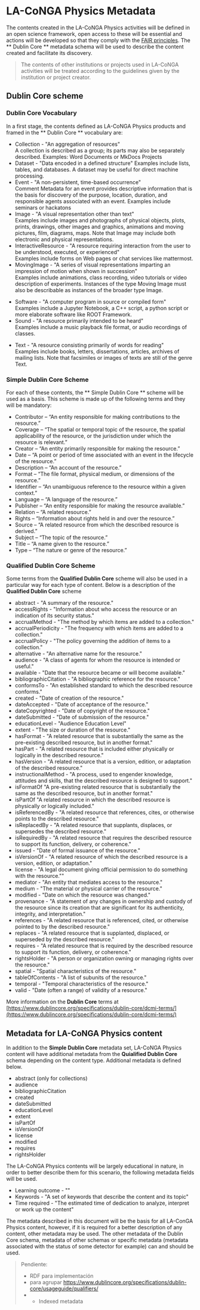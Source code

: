 # LA-CoNGA Physics Metadata

The contents created in the LA-CoNGA Physics activities will be defined in an open science framework, open access to these will be essential and actions will be developed so that they comply with the [FAIR principles](https://www.go-fair.org/fair-principles/). The ** Dublin Core ** metadata schema will be used to describe the content created and facilitate its discovery.

> The contents of other institutions or projects used in LA-CoNGA activities will be treated according to the guidelines given by the institution or project creator.

## Dublin Core scheme


### Dublin Core Vocabulary

In a first stage, the contents defined as LA-CoNGA Physics products and framed in the ** Dublin Core ** vocabulary are:

- Collection - "An aggregation of resources"  
A collection is described as a group; its parts may also be separately described. Examples: Word Documents or MkDocs Projects
- Dataset - "Data encoded in a defined structure"
Examples include lists, tables, and databases. A dataset may be useful for direct machine processing.
- Event - "A non-persistent, time-based occurrence"   
Comment Metadata for an event provides descriptive information that is the basis for discovery of the purpose, location, duration, and responsible agents associated with an event. Examples include seminars or hackatons
- Image - "A visual representation other than text"   
Examples include images and photographs of physical objects, plots, prints, drawings, other images and graphics, animations and moving pictures, film, diagrams, maps. Note that Image may include both electronic and physical representations.
- InteractiveResource - "A resource requiring interaction from the user to be understood, executed, or experienced"  
Examples include forms on Web pages or chat services like mattermost.
- MovingImage - "A series of visual representations imparting an impression of motion when shown in succession"   
Examples include animations, class recording, video tutorials or video description of experiments. Instances of the type Moving Image must also be describable as instances of the broader type Image.
<!--- PhysicalObject - "An inanimate, three-dimensional object or substance"  -
Note that digital representations of, or surrogates for, these objects should use Image, Text or one of the other types.
- Service - "A system that provides one or more functions"  -
Examples include a photocopying service, a banking service, an authentication service, interlibrary loans, a Z39.50 or Web server.-->
- Software - "A computer program in source or compiled form"  
Examples include a Jupyter Notebook, a C++ script, a python script or more elaborate software like ROOT Framework.
- Sound - "A resource primarily intended to be heard"   
Examples include a music playback file format, or audio recordings of classes.
<!---
- StillImage - "A static visual representation"   -
Examples include paintings, drawings, graphic designs, plans and maps. Recommended best practice is to assign the type Text to images of textual materials. Instances of the type Still Image must also be describable as instances of the broader type Image.-->
- Text - "A resource consisting primarily of words for reading"   
Examples include books, letters, dissertations, articles, archives of mailing lists. Note that facsimiles or images of texts are still of the genre Text.

### Simple Dublin Core Scheme

For each of these contents, the ** Simple Dublin Core ** scheme will be used as a basis. This scheme is made up of the following terms and they will be mandatory:

- Contributor – “An entity responsible for making contributions to the resource.”
- Coverage – “The spatial or temporal topic of the resource, the spatial applicability of the resource, or the jurisdiction under which the resource is relevant.”
- Creator – “An entity primarily responsible for making the resource.”
- Date – “A point or period of time associated with an event in the lifecycle of the resource.”
- Description – “An account of the resource.”
- Format – “The file format, physical medium, or dimensions of the resource.”
- Identifier – “An unambiguous reference to the resource within a given context.”
- Language – “A language of the resource.”
- Publisher – “An entity responsible for making the resource available.”
- Relation – “A related resource.”
- Rights – “Information about rights held in and over the resource.”
- Source – “A related resource from which the described resource is derived.”
- Subject – “The topic of the resource.”
- Title – “A name given to the resource.”
- Type – “The nature or genre of the resource.”

### Qualified Dublin Core Scheme

Some terms from the **Qualified Dublin Core** scheme will also be used in a particular way for each type of content. Below is a description of the **Qualified Dublin Core** scheme

- abstract - "A summary of the resource."
- accessRights - "Information about who access the resource or an indication of its security status."
- accrualMethod - "The method by which items are added to a collection."
- accrualPeriodicity - "The frequency with which items are added to a collection."
- accrualPolicy - "The policy governing the addition of items to a collection."
- alternative - "An alternative name for the resource."
- audience - "A class of agents for whom the resource is intended or useful."
- available - "Date that the resource became or will become available."
- bibliographicCitation - "A bibliographic reference for the resource."
- conformsTo - "An established standard to which the described resource conforms."
- created - "Date of creation of the resource."
- dateAccepted - "Date of acceptance of the resource."
- dateCopyrighted - "Date of copyright of the resource."
- dateSubmitted - "Date of submission of the resource."
- educationLevel - "Audience Education Level"
- extent - "The size or duration of the resource."
- hasFormat - "A related resource that is substantially the same as the pre-existing described resource, but in another format."
- hasPart - "A related resource that is included either physically or logically in the described resource."
- hasVersion - "A related resource that is a version, edition, or adaptation of the described resource."
- instructionalMethod - "A process, used to engender knowledge, attitudes and skills, that the described resource is designed to support."
- isFormatOf "A pre-existing related resource that is substantially the same as the described resource, but in another format."
- isPartOf "A related resource in which the described resource is physically or logically included."
- isReferencedBy - "A related resource that references, cites, or otherwise points to the described resource."
- isReplacedBy - "A related resource that supplants, displaces, or supersedes the described resource."
- isRequiredBy - "A related resource that requires the described resource to support its function, delivery, or coherence."
- issued - "Date of formal issuance of the resource."
- isVersionOf - "A related resource of which the described resource is a version, edition, or adaptation."
- license - "A legal document giving official permission to do something with the resource.""
- mediator - "An entity that mediates access to the resource."
- medium - "The material or physical carrier of the resource."
- modified - "Date on which the resource was changed."
- provenance - "A statement of any changes in ownership and custody of the resource since its creation that are significant for its authenticity, integrity, and interpretation."
- references - "A related resource that is referenced, cited, or otherwise pointed to by the described resource."
- replaces - "A related resource that is supplanted, displaced, or superseded by the described resource."
- requires - "A related resource that is required by the described resource to support its function, delivery, or coherence."
- rightsHolder - "A person or organization owning or managing rights over the resource."
- spatial - "Spatial characteristics of the resource."
- tableOfContents - "A list of subunits of the resource."
- temporal - "Temporal characteristics of the resource."
- valid - "Date (often a range) of validity of a resource."

More information on the **Dublin Core** terms at [https://www.dublincore.org/specifications/dublin-core/dcmi-terms/](https://www.dublincore.org/specifications/dublin-core/dcmi-terms/)

## Metadata for LA-CoNGA Physics content

In addition to the **Simple Dublin Core** metadata set, LA-CoNGA Physics content will have additional metadata from the **Quialified Dublin Core** schema depending on the content type. Additional metadata is defined below.

- abstract (only for collections)
- audience
- bibliographicCitation
- created
- dateSubmitted
- educationLevel
- extent
- isPartOf
- isVersionOf
- license
- modified
- requires
- rightsHolder

The LA-CoNGA Physics contents will be largely educational in nature, in order to better describe them for this scenario, the following metadata fields will be used.

- Learning outcome - ""
- Keywords - "A set of keywords that describe the content and its topic"
- Time required - "The estimated time of dedication to analyze, interpret or work up the content"

The metadata described in this document will be the basis for all LA-ConGA Physics content, however, if it is required for a better description of any content, other metadata may be used. The other metadata of the Dublin Core schema, metadata of other schemas or specific metadata (metadata associated with the status of some detector for example) can and should be used. 

> Pendiente:
>
> - RDF para implementación
> - para agrupar https://www.dublincore.org/specifications/dublin-core/usageguide/qualifiers/
> -   - Indexed metadata
